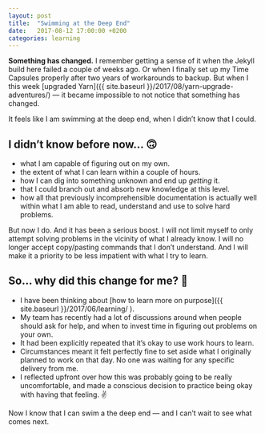 ```yaml
---
layout: post
title:  "Swimming at the Deep End"
date:   2017-08-12 17:00:00 +0200
categories: learning
---
```


**Something has changed.** I remember getting a sense of it when the Jekyll build here failed a couple of weeks ago. Or when I finally set up my Time Capsules properly after two years of workarounds to backup. But when I this week [upgraded Yarn]({{ site.baseurl }}/2017/08/yarn-upgrade-adventures/) — it became impossible to not notice that something has changed.

It feels like I am swimming at the deep end, when I didn’t know that I could.

## I didn’t know before now… 🙃

* what I am capable of figuring out on my own.
* the extent of what I can learn within a couple of hours.
* how I can dig into something unknown and end up *getting* it.
* that I could branch out and absorb new knowledge at this level.
* how all that previously incomprehensible documentation is actually well within what I am able to read, understand and use to solve hard problems.

But now I do. And it has been a serious boost. I will not limit myself to only attempt solving problems in the vicinity of what I already know. I will no longer accept copy/pasting commands that I don’t understand. And I will make it a priority to be less impatient with what I try to learn.

## So… why did this change for me? 🤔

* I have been thinking about [how to learn more on purpose]({{ site.baseurl }}/2017/06/learning/
).
* My team has recently had a lot of discussions around when people should ask for help, and when to invest time in figuring out problems on your own.
* It had been explicitly repeated that it’s okay to use work hours to learn.
* Circumstances meant it felt perfectly fine to set aside what I originally planned to work on that day. No&nbsp;one was waiting for any specific delivery from me.
* I reflected upfront over how this was probably going to be really uncomfortable, and made a conscious decision to practice being okay with having that feeling. ✌️

Now I know that I can swim a the deep end — and I can’t wait to see what comes next.
